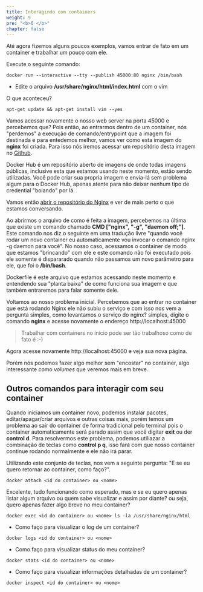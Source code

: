 ```yaml
---
title: Interagindo com containers
weight: 9
pre: "<b>6 </b>"
chapter: false
---
```


Até agora fizemos alguns poucos exemplos, vamos entrar de fato em um container e trabalhar um pouco com ele.

Execute o seguinte comando:

```
docker run --interactive --tty --publish 45000:80 nginx /bin/bash
```

* Edite o arquivo **/usr/share/nginx/html/index.html** com o vim

O que aconteceu?

```
apt-get update && apt-get install vim --yes
```

Vamos acessar novamente o nosso web server na porta 45000 e percebemos que? Pois então, ao entrarmos dentro de um container, nós "perdemos" a execução de comando/entrypoint que a imagem foi destinada e para entedemos melhor, vamos ver como esta imagem do **nginx** foi criada. Para isso nós iremos acessar um repositório desta imagem no [Github](https://github.com/nginxinc/docker-nginx).

Docker Hub é um repositório aberto de imagens de onde todas imagens públicas, inclusive esta que estamos usando neste momento, estão sendo utilizadas. Você pode criar sua propria imagem e envia-lá sem problema algum para o Docker Hub, apenas atente para não deixar nenhum tipo de credential "boiando" por lá.

Vamos então [abrir o repositório do Nginx](https://hub.docker.com/_/nginx/) e ver de mais perto o que estamos conversando.

Ao abrirmos o arquivo de como é feita a imagem, percebemos na última que existe um comando chamado **CMD ["nginx", "-g", "daemon off;"]**. Este comando nos diz o seguinte em uma tradução livre "quando você rodar um novo container eu automaticamente vou invocar o comando nginx -g daemon para você". No nosso caso, acessamos o container de modo que estamos "brincando" com ele e este comando não foi executado pois ele somente é dispararado quando não passamos um novo parâmetro para ele, que foi o **/bin/bash**.

Dockerfile é este arquivo que estamos acessando neste momento e entendendo sua "planta baixa" de como funciona sua imagem e que também entraremos para falar somente dele.

Voltamos ao nosso problema inicial. Percebemos que ao entrar no container que está rodando Nginx ele não subiu o serviço e com isso nos vem a pergunta simples, como levantamos o serviço do nginx? simples, digite o comando **nginx** e acesse novamente o endereço http://localhost:45000


> Trabalhar com containers no início pode ser tão trabalhoso como de fato é :-)

Agora acesse novamente http://localhost:45000 e veja sua nova página.

Porém nós podemos fazer algo melhor sem "encostar" no container, algo interessante como *volumes* que veremos mais em breve.

## Outros comandos para interagir com seu container

Quando iniciamos um container novo, podemos instalar pacotes, editar/apagar/criar arquivos e outras coisas mais, porém temos um problema ao sair do container de forma tradicional pelo terminal pois o container automaticamente será parado assim que você digitar **exit** ou der **control d**. Para resolvermos este problema, podemos utiliazar a combinação de teclas como **control p q**, isso fará com que nosso container continue rodando normalmente e ele não irá parar.

Utilizando este conjunto de teclas, nos vem a seguinte pergunta: "E se eu quero retornar ao container, como faço?".

```
docker attach <id do container> ou <nome>
```

Excelente, tudo funcionando como esperado, mas e se eu quero apenas listar algum arquivo ou quem sabe visualizar e assim por diante? ou seja, quero apenas fazer algo breve no meu container?

```
docker exec <id do container> ou <nome> ls -la /usr/share/nginx/html
```

* Como faço para visualizar o log de um container?

```
docker logs <id do container> ou <nome>
```

* Como faço para visualizar status do meu container?

```
docker stats <id do container> ou <nome>
```

* Como faço para visualizar informações detalhadas de um container?

```
docker inspect <id do container> ou <nome>
```
